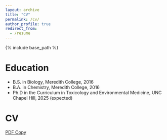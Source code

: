 ```yaml
---
layout: archive
title: "CV"
permalink: /cv/
author_profile: true
redirect_from:
  - /resume
---
```


{% include base_path %}

Education
======
* B.S. in Biology, Meredith College, 2016
* B.A. in Chemistry, Meredith College, 2016
* Ph.D in the Curriculum in Toxicology and Environmental Medicine, UNC Chapel Hill, 2025 (expected)

CV
======
[PDF Copy](https://ntuck.github.io/files/20231030_Tucker_CV.pdf)

<!--- Work experience
 ======
 * Summer 2015: Research Assistant
  * Github University
  * Duties included: Tagging issues
  * Supervisor: Professor Git

#* Fall 2015: Research Assistant
 # * Github University
  #* Duties included: Merging pull requests
  #* Supervisor: Professor Hub
  
# Skills
# ======
# * Skill 1
* Skill 2
  * Sub-skill 2.1
  * Sub-skill 2.2
  * Sub-skill 2.3
* Skill 3

Publications
======
  <ul>{% for post in site.publications %}
    {% include archive-single-cv.html %}
  {% endfor %}</ul>
  
Talks
======
  <ul>{% for post in site.talks %}
    {% include archive-single-talk-cv.html %}
  {% endfor %}</ul>
  
Teaching
======
  <ul>{% for post in site.teaching %}
    {% include archive-single-cv.html %}
  {% endfor %}</ul>
  
Service and leadership
======
* Currently signed in to 43 different slack teams
